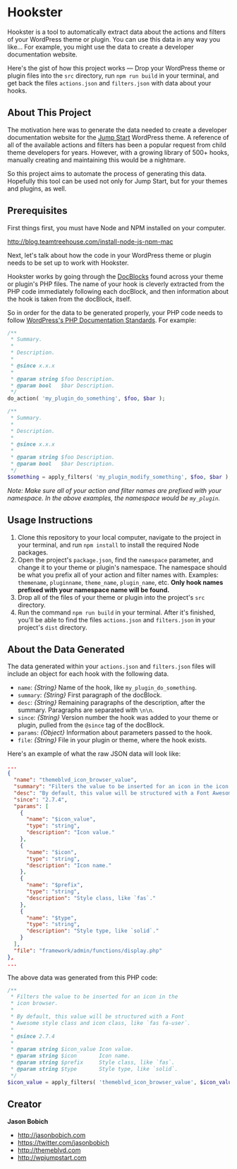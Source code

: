# Hookster

Hookster is a tool to automatically extract data about the actions and filters of your WordPress theme or plugin. You can use this data in any way you like... For example, you might use the data to create a developer documentation website.

Here's the gist of how this project works &mdash; Drop your WordPress theme or plugin files into the `src` directory, run `npm run build` in your terminal, and get back the files `actions.json` and `filters.json` with data about your hooks.

## About This Project

The motivation here was to generate the data needed to create a developer documentation website for the [Jump Start](https://wpjumpstart.com) WordPress theme. A reference of all of the available actions and filters has been a popular request from child theme developers for years. However, with a growing library of 500+ hooks, manually creating and maintaining this would be a nightmare.

So this project aims to automate the process of generating this data. Hopefully this tool can be used not only for Jump Start, but for your themes and plugins, as well.

## Prerequisites

First things first, you must have Node and NPM installed on your computer.

<http://blog.teamtreehouse.com/install-node-js-npm-mac>

Next, let's talk about how the code in your WordPress theme or plugin needs to be set up to work with Hookster.

Hookster works by going through the [DocBlocks](http://docs.phpdoc.org/guides/docblocks.html) found across your theme or plugin's PHP files. The name of your hook is cleverly extracted from the PHP code immediately following each docBlock, and then information about the hook is taken from the docBlock, itself.

So in order for the data to be generated properly, your PHP code needs to follow [WordPress's PHP Documentation Standards](https://make.wordpress.org/core/handbook/best-practices/inline-documentation-standards/php/#4-hooks-actions-and-filters). For example:

``` php
/**
 * Summary.
 *
 * Description.
 *
 * @since x.x.x
 *
 * @param string $foo Description.
 * @param bool   $bar Description.
 */
do_action( 'my_plugin_do_something', $foo, $bar );

/**
 * Summary.
 *
 * Description.
 *
 * @since x.x.x
 *
 * @param string $foo Description.
 * @param bool   $bar Description.
 */
$something = apply_filters( 'my_plugin_modify_something', $foo, $bar );
```

*Note: Make sure all of your action and filter names are prefixed with your namespace. In the above examples, the namespace would be `my_plugin`.*

## Usage Instructions

1. Clone this repository to your local computer, navigate to the project in your terminal, and run `npm install` to install the required Node packages.
2. Open the project's `package.json`, find the `namespace` parameter, and change it to your theme or plugin's namespace. The namespace should be what you prefix all of your action and filter names with. Examples: `themename`, `pluginname`, `theme_name`, `plugin_name`, etc. **Only hook names prefixed with your namespace name will be found.**
3. Drop all of the files of your theme or plugin into the project's `src` directory.
4. Run the command `npm run build` in your terminal. After it's finished, you'll be able to find the files `actions.json` and `filters.json` in your project's `dist` directory.

## About the Data Generated

The data generated within your `actions.json` and `filters.json` files will include an object for each hook with the following data.

* `name`: *{String}* Name of the hook, like `my_plugin_do_something`.
* `summary`: *{String}* First paragraph of the docBlock.
* `desc`: *{String}* Remaining paragraphs of the description, after the summary. Paragraphs are separated with `\n\n`.
* `since`: *{String}* Version number the hook was added to your theme or plugin, pulled from the `@since` tag of the docBlock.
* `params`: *{Object}* Information about parameters passed to the hook.
* `file`: *{String}* File in your plugin or theme, where the hook exists.

Here's an example of what the raw JSON data will look like:

``` json
...
{
  "name": "themeblvd_icon_browser_value",
  "summary": "Filters the value to be inserted for an icon in the icon browser.",
  "desc": "By default, this value will be structured with a Font Awesome style class and icon class, like `fas fa-user`.",
  "since": "2.7.4",
  "params": [
    {
      "name": "$icon_value",
      "type": "string",
      "description": "Icon value."
    },
    {
      "name": "$icon",
      "type": "string",
      "description": "Icon name."
    },
    {
      "name": "$prefix",
      "type": "string",
      "description": "Style class, like `fas`."
    },
    {
      "name": "$type",
      "type": "string",
      "description": "Style type, like `solid`."
    }
  ],
  "file": "framework/admin/functions/display.php"
},
...
```

The above data was generated from this PHP code:

``` php
/**
 * Filters the value to be inserted for an icon in the
 * icon browser.
 *
 * By default, this value will be structured with a Font
 * Awesome style class and icon class, like `fas fa-user`.
 *
 * @since 2.7.4
 *
 * @param string $icon_value Icon value.
 * @param string $icon       Icon name.
 * @param string $prefix     Style class, like `fas`.
 * @param string $type       Style type, like `solid`.
 */
$icon_value = apply_filters( 'themeblvd_icon_browser_value', $icon_value, $icon, $prefix, $type );
```

## Creator

**Jason Bobich**

* <http://jasonbobich.com>
* <https://twitter.com/jasonbobich>
* <http://themeblvd.com>
* <http://wpjumpstart.com>
